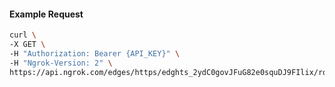 <!-- Code generated for API Clients. DO NOT EDIT. -->

#### Example Request

```bash
curl \
-X GET \
-H "Authorization: Bearer {API_KEY}" \
-H "Ngrok-Version: 2" \
https://api.ngrok.com/edges/https/edghts_2ydC0govJFuG82e0squDJ9FIlix/routes/edghtsrt_2ydC0jQWhvPWo5LEFlviWghCPzt/oauth
```
